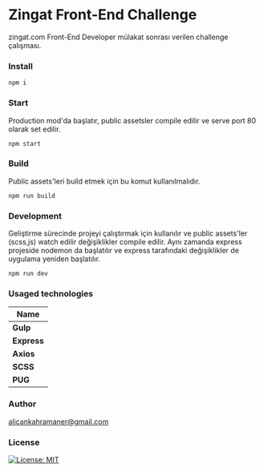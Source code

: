 # Zingat Front-End Challenge

zingat.com Front-End Developer mülakat sonrası verilen challenge çalışması.

### Install

``
npm i
``

### Start
Production mod'da başlatır, public assetsler compile edilir ve serve port 80 olarak set edilir.

``
npm start
``

### Build
Public assets'leri build etmek için bu komut kullanılmalıdır.

``
npm run build
``

### Development
Geliştirme sürecinde projeyi çalıştırmak için kullanılır ve public assets'ler (scss,js) watch edilir değişiklikler compile edilir. Aynı zamanda express projeside nodemon da başlatılır ve express tarafındaki değişiklikler de uygulama yeniden başlatılır.

``
npm run dev
``

### Usaged technologies

| Name             |
|------------------|
|**Gulp**          |
|**Express**       |
|**Axios**         |
|**SCSS**          |
|**PUG**           |


### Author
alicankahramaner@gmail.com

### License
[![License: MIT](https://img.shields.io/badge/License-MIT-brightgreen.svg)](https://opensource.org/licenses/MIT)